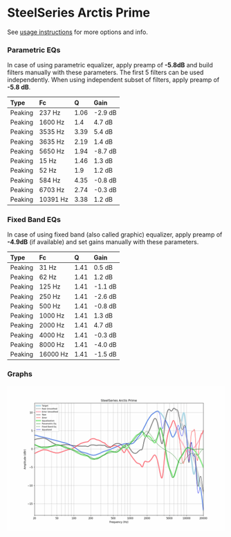 # SteelSeries Arctis Prime
See [usage instructions](https://github.com/jaakkopasanen/AutoEq#usage) for more options and info.

### Parametric EQs
In case of using parametric equalizer, apply preamp of **-5.8dB** and build filters manually
with these parameters. The first 5 filters can be used independently.
When using independent subset of filters, apply preamp of **-5.8 dB**.

| Type    | Fc       |    Q | Gain    |
|:--------|:---------|:-----|:--------|
| Peaking | 237 Hz   | 1.06 | -2.9 dB |
| Peaking | 1600 Hz  | 1.4  | 4.7 dB  |
| Peaking | 3535 Hz  | 3.39 | 5.4 dB  |
| Peaking | 3635 Hz  | 2.19 | 1.4 dB  |
| Peaking | 5650 Hz  | 1.94 | -8.7 dB |
| Peaking | 15 Hz    | 1.46 | 1.3 dB  |
| Peaking | 52 Hz    | 1.9  | 1.2 dB  |
| Peaking | 584 Hz   | 4.35 | -0.8 dB |
| Peaking | 6703 Hz  | 2.74 | -0.3 dB |
| Peaking | 10391 Hz | 3.38 | 1.2 dB  |

### Fixed Band EQs
In case of using fixed band (also called graphic) equalizer, apply preamp of **-4.9dB**
(if available) and set gains manually with these parameters.

| Type    | Fc       |    Q | Gain    |
|:--------|:---------|:-----|:--------|
| Peaking | 31 Hz    | 1.41 | 0.5 dB  |
| Peaking | 62 Hz    | 1.41 | 1.2 dB  |
| Peaking | 125 Hz   | 1.41 | -1.1 dB |
| Peaking | 250 Hz   | 1.41 | -2.6 dB |
| Peaking | 500 Hz   | 1.41 | -0.8 dB |
| Peaking | 1000 Hz  | 1.41 | 1.3 dB  |
| Peaking | 2000 Hz  | 1.41 | 4.7 dB  |
| Peaking | 4000 Hz  | 1.41 | -0.3 dB |
| Peaking | 8000 Hz  | 1.41 | -4.0 dB |
| Peaking | 16000 Hz | 1.41 | -1.5 dB |

### Graphs
![](./SteelSeries%20Arctis%20Prime.png)